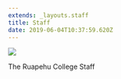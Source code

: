 ```yaml
---
extends: _layouts.staff
title: Staff
date: 2019-06-04T10:37:59.620Z
---
```

![](https://res.cloudinary.com/ruapehu-college/image/upload/v1615857968/Staff_rbbakv.jpg)

The Ruapehu College Staff

